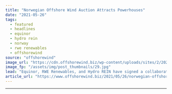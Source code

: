 ```yaml
---
title: "Norwegian Offshore Wind Auction Attracts Powerhouses"
date: "2021-05-26"
tags: 
  - featured
  - headlines
  - equinor
  - hydro rein
  - norway
  - rwe renewables
  - offshorewind
source: "offshorewind"
image_url: "https://cdn.offshorewind.biz/wp-content/uploads/sites/2/2021/05/26090502/Norwegian-Offshore-Wind-Auction-Attracts-Powerhouses.jpg"
image_fp: "/assets/img/post_thumbnails/29.jpg"
lead: "Equinor, RWE Renewables, and Hydro REIN have signed a collaboration agreement for offshore wind"
article_url: "https://www.offshorewind.biz/2021/05/26/norwegian-offshore-wind-auction-attracts-powerhouses/"
---
```


---

